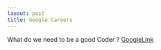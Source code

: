 ```yaml
---
layout: post
title: Google Careers
---
```


What do we need to be a good Coder ?
<a href="https://www.google.com/about/careers/students/guide-to-technical-development.html">GoogleLink</a>